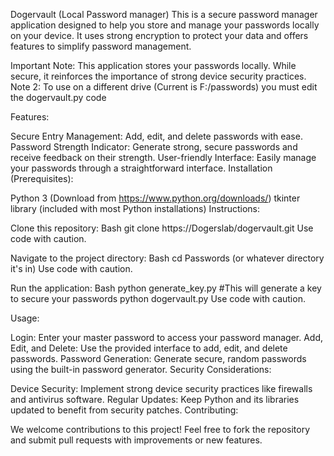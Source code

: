 Dogervault (Local Password manager)
This is a secure password manager application designed to help you store and manage your passwords locally on your device. It uses strong encryption to protect your data and offers features to simplify password management.

Important Note: This application stores your passwords locally. While secure, it reinforces the importance of strong device security practices.
Note 2: To use on a different drive (Current is F:/passwords) you must edit the dogervault.py code

Features:

Secure Entry Management: Add, edit, and delete passwords with ease.
Password Strength Indicator: Generate strong, secure passwords and receive feedback on their strength.
User-friendly Interface: Easily manage your passwords through a straightforward interface.
Installation (Prerequisites):

Python 3 (Download from https://www.python.org/downloads/)
tkinter library (included with most Python installations)
Instructions:

Clone this repository:
Bash
git clone https://Dogerslab/dogervault.git
Use code with caution.

Navigate to the project directory:
Bash
cd Passwords (or whatever directory it's in)
Use code with caution.

Run the application:
Bash
python generate_key.py
#This will generate a key to secure your passwords
python dogervault.py
Use code with caution.

Usage:

Login: Enter your master password to access your password manager.
Add, Edit, and Delete: Use the provided interface to add, edit, and delete passwords.
Password Generation: Generate secure, random passwords using the built-in password generator.
Security Considerations:

Device Security: Implement strong device security practices like firewalls and antivirus software.
Regular Updates: Keep Python and its libraries updated to benefit from security patches.
Contributing:

We welcome contributions to this project! Feel free to fork the repository and submit pull requests with improvements or new features.
